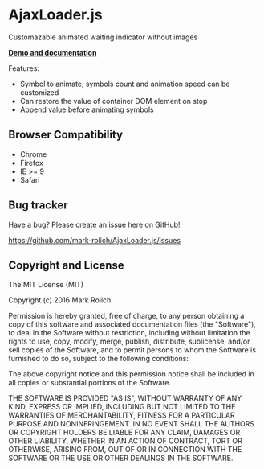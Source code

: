 AjaxLoader.js
=================

Customazable animated waiting indicator without images

<a href="http://mark-rolich.github.io/AjaxLoader.js/" target="_blank"><strong>Demo and documentation</strong></a>

Features:

* Symbol to animate, symbols count and animation speed can be customized
* Can restore the value of container DOM element on stop
* Append value before animating symbols

Browser Compatibility
--------------------

* Chrome
* Firefox
* IE >= 9
* Safari

Bug tracker
-----------

Have a bug? Please create an issue here on GitHub!

https://github.com/mark-rolich/AjaxLoader.js/issues

Copyright and License
---------------------

The MIT License (MIT)

Copyright (c) 2016 Mark Rolich

Permission is hereby granted, free of charge, to any person obtaining a copy
of this software and associated documentation files (the "Software"), to deal
in the Software without restriction, including without limitation the rights
to use, copy, modify, merge, publish, distribute, sublicense, and/or sell
copies of the Software, and to permit persons to whom the Software is
furnished to do so, subject to the following conditions:

The above copyright notice and this permission notice shall be included in
all copies or substantial portions of the Software.

THE SOFTWARE IS PROVIDED "AS IS", WITHOUT WARRANTY OF ANY KIND, EXPRESS OR
IMPLIED, INCLUDING BUT NOT LIMITED TO THE WARRANTIES OF MERCHANTABILITY,
FITNESS FOR A PARTICULAR PURPOSE AND NONINFRINGEMENT. IN NO EVENT SHALL THE
AUTHORS OR COPYRIGHT HOLDERS BE LIABLE FOR ANY CLAIM, DAMAGES OR OTHER
LIABILITY, WHETHER IN AN ACTION OF CONTRACT, TORT OR OTHERWISE, ARISING FROM,
OUT OF OR IN CONNECTION WITH THE SOFTWARE OR THE USE OR OTHER DEALINGS IN
THE SOFTWARE.
